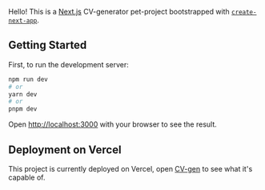 Hello!
This is a [Next.js](https://nextjs.org/) CV-generator pet-project bootstrapped with [`create-next-app`](https://github.com/vercel/next.js/tree/canary/packages/create-next-app).

## Getting Started

First, to run the development server:

```bash
npm run dev
# or
yarn dev
# or
pnpm dev
```

Open [http://localhost:3000](http://localhost:3000) with your browser to see the result.

## Deployment on Vercel

This project is currently deployed on Vercel, open [CV-gen](https://cv-gen-probzyg.vercel.app/) to see what it's capable of.
